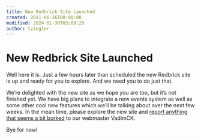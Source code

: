 ```yaml
---
title: New Redbrick Site Launched
created: 2011-06-26T00:00:00
modified: 2024-01-30T03:00:25
author: tziegler
---
```


# New Redbrick Site Launched

Well here it is. Just a few hours later than scheduled the new Redbrick site is up and ready for you to explore. And we need you to do just that.

We’re delighted with the new site as we hope you are too, but it’s not finished yet. We have big plans to integrate a new events system as well as some other cool new features which we’ll be talking about over the next few weeks. In the mean time, please explore the new site and [report anything that seems a bit borked](mailto:vadimck@redbrick.dcu.ie) to our webmaster VadimCK.

Bye for now!
